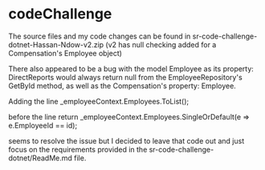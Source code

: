 # codeChallenge

The source files and my code changes can be found in sr-code-challenge-dotnet-Hassan-Ndow-v2.zip (v2 has null checking added for a Compensation's Employee object)

There also appeared to be a bug with the model Employee as its property: DirectReports would always return null from the EmployeeRepository's GetById method, as well as the Compensation's property: Employee. 

Adding the line
_employeeContext.Employees.ToList(); 

before the line 
return _employeeContext.Employees.SingleOrDefault(e => e.EmployeeId == id);

seems to resolve the issue but I decided to leave that code out and just focus on the requirements provided in the sr-code-challenge-dotnet/ReadMe.md file.
